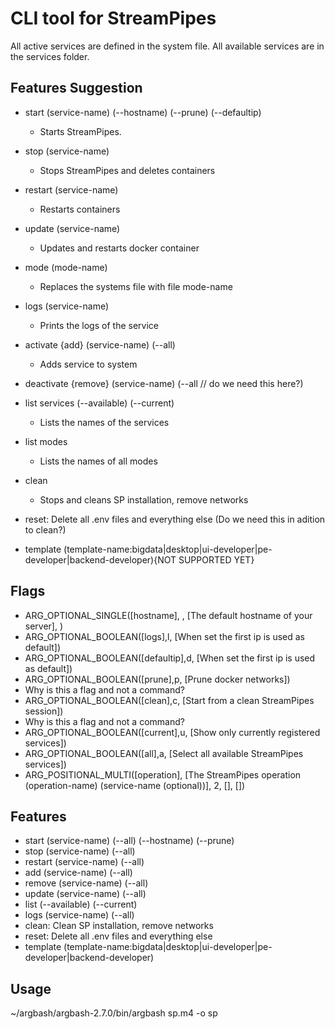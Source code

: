 # CLI tool for StreamPipes

All active services are defined in the system file.
All available services are in the services folder.

## Features Suggestion
* start (service-name) (--hostname) (--prune) (--defaultip)
  * Starts StreamPipes.
* stop (service-name) 
  * Stops StreamPipes and deletes containers
* restart (service-name) 
  * Restarts containers
* update (service-name)
  * Updates and restarts docker container
* mode (mode-name)
  * Replaces the systems file with file mode-name
* logs (service-name)
  * Prints the logs of the service

* activate {add} (service-name) (--all)
  * Adds service to system 
* deactivate {remove} (service-name) (--all // do we need this here?)
* list services (--available) (--current)
  * Lists the names of the services
* list modes
  * Lists the names of all modes

* clean
  * Stops and cleans SP installation, remove networks
* reset: Delete all .env files and everything else (Do we need this in adition to clean?)

* template (template-name:bigdata|desktop|ui-developer|pe-developer|backend-developer){NOT SUPPORTED YET} 

## Flags

* ARG_OPTIONAL_SINGLE([hostname], , [The default hostname of your server], )
* ARG_OPTIONAL_BOOLEAN([logs],l, [When set the first ip is used as default])
* ARG_OPTIONAL_BOOLEAN([defaultip],d, [When set the first ip is used as default])
* ARG_OPTIONAL_BOOLEAN([prune],p, [Prune docker networks])
 * Why is this a flag and not a command?
* ARG_OPTIONAL_BOOLEAN([clean],c, [Start from a clean StreamPipes session])
 * Why is this a flag and not a command?
* ARG_OPTIONAL_BOOLEAN([current],u, [Show only currently registered services])
* ARG_OPTIONAL_BOOLEAN([all],a, [Select all available StreamPipes services])
* ARG_POSITIONAL_MULTI([operation], [The StreamPipes operation (operation-name) (service-name (optional))], 2, [], [])



## Features

* start (service-name) (--all) (--hostname) (--prune)
* stop (service-name) (--all)
* restart (service-name) (--all)
* add (service-name) (--all)
* remove (service-name) (--all)
* update (service-name) (--all)
* list (--available) (--current)
* logs (service-name) (--all)
* clean: Clean SP installation, remove networks
* reset: Delete all .env files and everything else
* template (template-name:bigdata|desktop|ui-developer|pe-developer|backend-developer)


## Usage

~/argbash/argbash-2.7.0/bin/argbash sp.m4 -o sp
